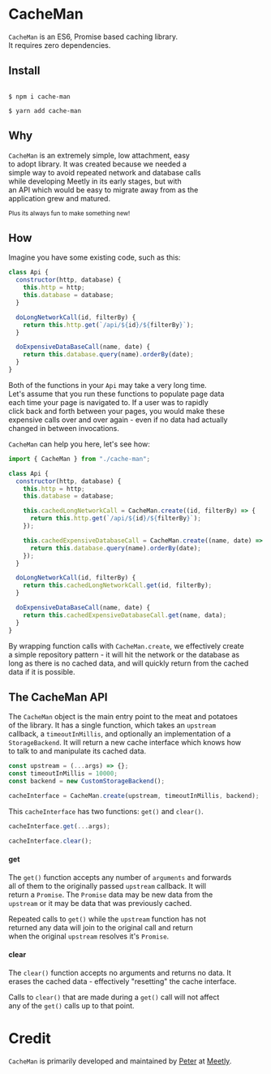 # CacheMan

`CacheMan` is an ES6, Promise based caching library.  
It requires zero dependencies.

## Install

```shell script

$ npm i cache-man

$ yarn add cache-man

```

## Why

`CacheMan` is an extremely simple, low attachment, easy  
to adopt library. It was created because we needed a  
simple way to avoid repeated network and database calls  
while developing Meetly in its early stages, but with  
an API which would be easy to migrate away from as the  
application grew and matured.

<sub>Plus its always fun to make something new!</sub>

## How

Imagine you have some existing code, such as this:

```javascript
class Api {
  constructor(http, database) {
    this.http = http;
    this.database = database;
  }

  doLongNetworkCall(id, filterBy) {
    return this.http.get(`/api/${id}/${filterBy}`);
  }

  doExpensiveDataBaseCall(name, date) {
    return this.database.query(name).orderBy(date);
  }
}
```

Both of the functions in your `Api` may take a very long time.  
Let's assume that you run these functions to populate page data  
each time your page is navigated to. If a user was to rapidly  
click back and forth between your pages, you would make these  
expensive calls over and over again - even if no data had actually  
changed in between invocations.

`CacheMan` can help you here, let's see how:

```javascript
import { CacheMan } from "./cache-man";

class Api {
  constructor(http, database) {
    this.http = http;
    this.database = database;

    this.cachedLongNetworkCall = CacheMan.create((id, filterBy) => {
      return this.http.get(`/api/${id}/${filterBy}`);
    });

    this.cachedExpensiveDatabaseCall = CacheMan.create((name, date) => {
      return this.database.query(name).orderBy(date);
    });
  }

  doLongNetworkCall(id, filterBy) {
    return this.cachedLongNetworkCall.get(id, filterBy);
  }

  doExpensiveDataBaseCall(name, date) {
    return this.cachedExpensiveDatabaseCall.get(name, data);
  }
}
```

By wrapping function calls with `CacheMan.create`, we effectively create  
a simple repository pattern - it will hit the network or the database as  
long as there is no cached data, and will quickly return from the cached  
data if it is possible.

## The CacheMan API

The `CacheMan` object is the main entry point to the meat and potatoes  
of the library. It has a single function, which takes an `upstream`  
callback, a `timeoutInMillis`, and optionally an implementation of a  
`StorageBackend`. It will return a new cache interface which knows how  
to talk to and manipulate its cached data.

```javascript
const upstream = (...args) => {};
const timeoutInMillis = 10000;
const backend = new CustomStorageBackend();

cacheInterface = CacheMan.create(upstream, timeoutInMillis, backend);
```

This `cacheInterface` has two functions: `get()` and `clear()`.

```javascript
cacheInterface.get(...args);

cacheInterface.clear();
```

#### get

The `get()` function accepts any number of `arguments` and forwards  
all of them to the originally passed `upstream` callback. It will  
return a `Promise`. The `Promise` data may be new data from the  
`upstream` or it may be data that was previously cached.

Repeated calls to `get()` while the `upstream` function has not  
returned any data will join to the original call and return  
when the original `upstream` resolves it's `Promise`.

#### clear

The `clear()` function accepts no arguments and returns no data. It  
erases the cached data - effectively "resetting" the cache interface.

Calls to `clear()` that are made during a `get()` call will not affect  
any of the `get()` calls up to that point.

# Credit

`CacheMan` is primarily developed and maintained by
[Peter](https://github.com/pyamsoft) at
[Meetly](https://www.runmeetly.com).
